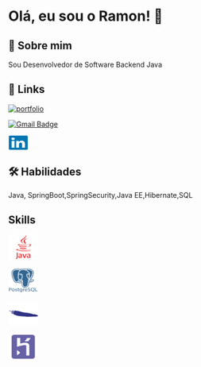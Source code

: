 # Olá, eu sou o Ramon! 👋


## 🚀 Sobre mim
Sou Desenvolvedor de Software Backend Java


## 🔗 Links
[![portfolio](https://img.shields.io/badge/my_portfolio-000?style=for-the-badge&logo=ko-fi&logoColor=white)](https://github.com/r4nd00xv3)

[![Gmail Badge](https://img.shields.io/badge/-Gmail-c14438?style=flat-square&logo=Gmail&logoColor=white&link=mailto:ramon.andradeic@gmail.com)](mailto:ramon.andradeic@gmail.com)

<a href = "https://www.linkedin.com/in/ramonandradebht/" target= "_blank">
  <img align ="center" alt="Ramon Andrade-linkedin" height="30" width="40" src = "https://raw.githubusercontent.com/devicons/devicon/master/icons/linkedin/linkedin-original.svg"
       style = "max-width: 100%;">
</a>

## 🛠 Habilidades
Java, SpringBoot,SpringSecurity,Java EE,Hibernate,SQL



## Skills
<img src = "https://raw.githubusercontent.com/devicons/devicon/master/icons/java/java-plain-wordmark.svg" alt="rails" width="60" height="50"   style = "max-width: 100%;"><img>

<img src = "https://raw.githubusercontent.com/devicons/devicon/master/icons/postgresql/postgresql-plain-wordmark.svg" alt="rails" width="60" height="50"  style = "max-width: 100%;"><img>

<img src = "https://raw.githubusercontent.com/devicons/devicon/master/icons/apache/apache-plain.svg" alt="rails" width="60" height="50"   style = "max-width: 100%;"><img>

<img src = "https://raw.githubusercontent.com/devicons/devicon/master/icons/heroku/heroku-plain.svg" alt="rails" width="60" height="50"   style = "max-width: 100%;"><img>


<!---
r4nd00xv3/r4nd00xv3 is a ✨ special ✨ repository because its `README.md` (this file) appears on your GitHub profile.
You can click the Preview link to take a look at your changes.
--->
